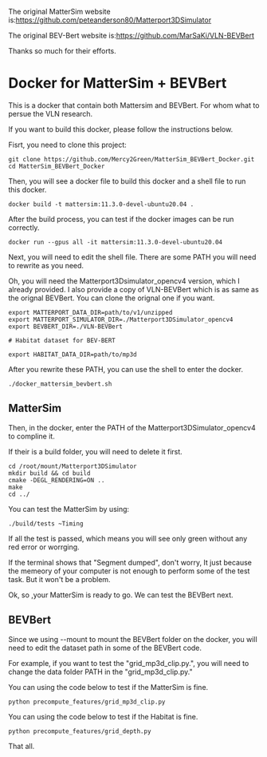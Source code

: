 The original MatterSim website is:https://github.com/peteanderson80/Matterport3DSimulator

The original BEV-Bert website is:https://github.com/MarSaKi/VLN-BEVBert

Thanks so much for their efforts.

# Docker for MatterSim + BEVBert

This is a docker that contain both Mattersim and BEVBert. For whom what to persue the VLN research.


If you want to build this docker, please follow the instructions below.

Fisrt, you need to clone this project:

```
git clone https://github.com/Mercy2Green/MatterSim_BEVBert_Docker.git
cd MatterSim_BEVBert_Docker
```

Then, you will see a docker file to build this docker and a shell file to run this docker.


```
docker build -t mattersim:11.3.0-devel-ubuntu20.04 .
```

After the build process, you can test if the docker images can be run correctly.

```
docker run --gpus all -it mattersim:11.3.0-devel-ubuntu20.04
```

Next, you will need to edit the shell file. There are some PATH you will need to rewrite as you need.

Oh, you will need the Matterport3Dsimulator_opencv4 version, which I already provided.
I also provide a copy of VLN-BEVBert which is as same as the orignal BEVBert. You can clone the orignal one if you want.

```
export MATTERPORT_DATA_DIR=path/to/v1/unzipped
export MATTERPORT_SIMULATOR_DIR=./Matterport3DSimulator_opencv4
export BEVBERT_DIR=./VLN-BEVBert

# Habitat dataset for BEV-BERT

export HABITAT_DATA_DIR=path/to/mp3d
```

After you rewrite these PATH, you can use the shell to enter the docker.

```
./docker_mattersim_bevbert.sh
```

## MatterSim

Then, in the docker, enter the PATH of the Matterport3DSimulator_opencv4 to compline it.

If their is a build folder, you will need to delete it first.

```
cd /root/mount/Matterport3DSimulator
mkdir build && cd build
cmake -DEGL_RENDERING=ON ..
make
cd ../
```

You can test the MatterSim by using:

```
./build/tests ~Timing
```
If all the test is passed, which means you will see only green without any red error or worrging.

If the terminal shows that "Segment dumped", don't worry, It just because the memeory of your computer is not enough to perform some of the test task. But it won't be a problem.

Ok, so ,your MatterSim is ready to go. We can test the BEVBert next.

## BEVBert

Since we using --mount to mount the BEVBert folder on the docker, you will need to edit the dataset path in some of the BEVBert code.

For example, if you want to test the "grid_mp3d_clip.py.", you will need to change the data folder PATH in the "grid_mp3d_clip.py."

You can using the code below to test if the MatterSim is fine.
```
python precompute_features/grid_mp3d_clip.py
```

You can using the code below to test if the Habitat is fine.
```
python precompute_features/grid_depth.py
```

That all.
